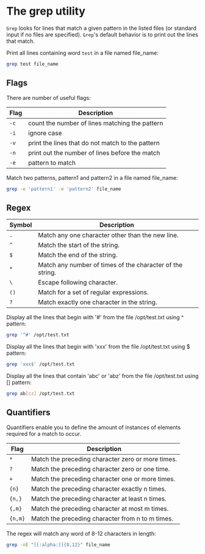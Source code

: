 <h1>The grep utility</h1>
<code>Grep</code> looks for lines that match a given pattern in the listed files (or standard input if no files are specified). <code>Grep</code>'s default behavior is to print out the lines that match.

Print all lines containing word <code>test</code> in a file named file_name:

```bash
grep test file_name
```

<h2>Flags</h2>
There are number of useful flags:

| Flag | Description |
| --- | --- |
| <code>-c</code> | count the number of lines matching the pattern |
| <code>-i</code> | ignore case |
| <code>-v</code> | print the lines that do not match to the pattern |
| <code>-n</code> | print out the number of lines before the match |
| <code>-e</code> | pattern to match |

Match two patterns, pattern1 and pattern2 in a file named file_name:

```bash
grep -e 'pattern1' -e 'pattern2' file_name
```

<h2>Regex</h2>

| Symbol | Description |
| --- | --- |
| <code>.</code> | Match any one character other than the new line. |
| <code>^</code> | Match the start of the string. |
| <code>$</code> | Match the end of the string. |
| <code>*</code> | Match any number of times of the character of the string. |
| <code>\\</code> | Escape following character. |
| <code>()</code> | Match for a set of regular expressions. |
| <code>?</code> | Match exactly one character in the string. |

Display all the lines that begin with '#' from the file /opt/test.txt using ^ pattern:

```bash
grep '^#' /opt/test.txt
```

Display all the lines that begin with 'xxx' from the file /opt/test.txt using $ pattern:

```bash
grep 'xxx$' /opt/test.txt
```

Display all the lines that contain 'abc' or 'abz' from the file /opt/test.txt using \[\] pattern:

```bash
grep ab[cz] /opt/test.txt
```

<h2>Quantifiers</h2>

Quantifiers enable you to define the amount of instances of elements required for a match to occur.

| Flag | Description |
| --- | --- |
| <code>*</code> | Match the preceding character zero or more times. |
| <code>?</code> | Match the preceding character zero or one time. |
| <code>+</code> | Match the preceding character one or more times. |
| <code>{n}</code> | Match the preceding character exactly n times. |
| <code>{n,}</code> | Match the preceding character at least n times. |
| <code>{,m}</code> | Match the preceding character at most m times. |
| <code>{n,m}</code> | Match the preceding character from n to m times. |

The regex will match any word of 8-12 characters in length:

```bash
grep -nE "[[:alpha:]]{8,12}" file_name
```
